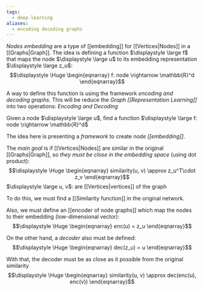 ```yaml
---
tags:
  - deep-learning
aliases:
  - encoding decoding graphs
---
```

*Nodes embedding* are a type of [[embedding]] for [[Vertices|Nodes]] in a [[Graphs|Graph]]. The idea is defining a function $\displaystyle \large f$ that maps the node $\displaystyle \large u$ to its embedding representation $\displaystyle \large z_u$:
$$\displaystyle \Huge \begin{eqnarray} 
f: node \rightarrow \mathbb{R}^d
\end{eqnarray}$$

A way to define this function is using the framework *encoding and decoding graphs*. This will be reduce the *Graph [[Representation Learning]]* into two operations: *Encoding and Decoding*





Given a node $\displaystyle \large u$, find a function $\displaystyle \large f: node \rightarrow \mathbb{R}^d$



The idea here is presenting a *framework* to create *node [[embedding]]*.



The *main goal* is if [[Vertices|Nodes]] are similar in the original [[Graphs|Graph]], so *they must be close in the embedding space* (using dot product):
$$\displaystyle \Huge \begin{eqnarray} 
similarity(u, v) \approx z_u^T\cdot z_v
\end{eqnarray}$$
$\displaystyle \large u, v$: are [[Vertices|vertices]] of the graph

To do this, we must find a [[Similarity function]] in the original network.

Also, we must define an [[encoder of node graphs]] which map the nodes to their embedding (low-dimensional vector):
$$\displaystyle \Huge \begin{eqnarray} 
enc(u) = z_u
\end{eqnarray}$$

On the other hand, a *decoder* also must be defined:
$$\displaystyle \Huge \begin{eqnarray} 
dec(z_u) = u
\end{eqnarray}$$

With that, the decoder must be as close as it possible from the original similarity
$$\displaystyle \Huge \begin{eqnarray} 
similarity(u, v) \approx 
dec(enc(u), enc(v))
\end{eqnarray}$$


